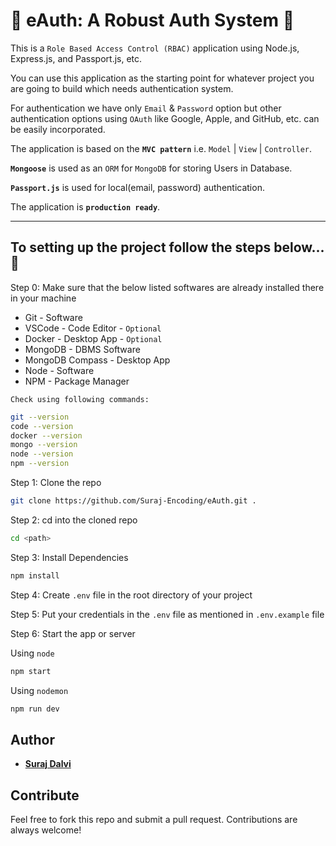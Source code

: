 # 🚀 eAuth: A Robust Auth System 🚀

This is a `Role Based Access Control (RBAC)` application using Node.js, Express.js, and Passport.js, etc.

You can use this application as the starting point for whatever project you are going to build which needs authentication system.

For authentication we have only `Email` & `Password` option but other authentication options using `OAuth` like Google, Apple, and GitHub, etc. can be easily incorporated.

The application is based on the **`MVC pattern`** i.e. `Model` | `View` | `Controller`.

**`Mongoose`** is used as an `ORM` for `MongoDB` for storing Users in Database.

**`Passport.js`** is used for local(email, password) authentication.

The application is **`production ready`**.

---

## To setting up the project follow the steps below...🚀

Step 0: Make sure that the below listed softwares are already installed there in your machine
- Git - Software
- VSCode - Code Editor - `Optional`
- Docker - Desktop App - `Optional`
- MongoDB - DBMS Software
- MongoDB Compass - Desktop App
- Node - Software
- NPM - Package Manager

`Check using following commands:`
```bash
git --version
code --version
docker --version
mongo --version
node --version
npm --version
```

Step 1: Clone the repo

```bash
git clone https://github.com/Suraj-Encoding/eAuth.git .
```

Step 2: cd into the cloned repo

```bash
cd <path>
```

Step 3: Install Dependencies

```bash
npm install
```

Step 4: Create `.env` file in the root directory of your project

Step 5: Put your credentials in the `.env` file as mentioned in `.env.example` file

Step 6: Start the app or server

Using `node`
```bash
npm start
```
Using `nodemon`
```bash
npm run dev
```

## Author

- [**Suraj Dalvi**](https://page.surajdalvi.tech)

## Contribute

Feel free to fork this repo and submit a pull request. Contributions are always welcome!
